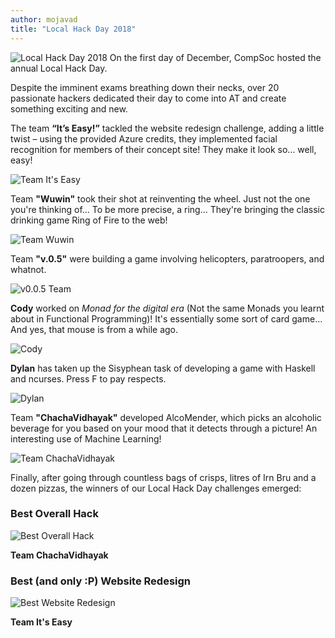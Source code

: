 ```yaml
---
author: mojavad
title: "Local Hack Day 2018"
---
```


<img src="https://compsoc-edinburgh.github.io/uploads/2018-12-01-LHD/everyone.jpeg" alt="Local Hack Day 2018" class="img-fluid">
On the first day of December, CompSoc hosted the annual Local Hack Day.

Despite the imminent exams breathing down their necks, over 20 passionate hackers dedicated their day to come into AT and create something exciting and new. 

The team **“It’s Easy!”** tackled the website redesign challenge, adding a little twist – using the provided Azure credits, they implemented facial recognition for members of their concept site! They make it look so… well, easy!

<img src="https://compsoc-edinburgh.github.io/uploads/2018-12-01-LHD/itsEasyTeam.jpg" alt="Team It's Easy" class="img-fluid">

Team **"Wuwin"** took their shot at reinventing the wheel. Just not the one you're thinking of... To be more precise, a ring... They're bringing the classic drinking game Ring of Fire to the web!

<img src="https://compsoc-edinburgh.github.io/uploads/2018-12-01-LHD/wuwinTeam.jpg" alt="Team Wuwin" class="img-fluid">

Team **"v.0.5"** were building a game involving helicopters, paratroopers, and whatnot. 

<img src="https://compsoc-edinburgh.github.io/uploads/2018-12-01-LHD/v05Team.jpg" alt="v0.0.5 Team" class="img-fluid">

**Cody** worked on _Monad for the digital era_ (Not the same Monads you learnt about in Functional Programming)! It's essentially some sort of card game... And yes, that mouse is from a while ago. 

<img src="https://compsoc-edinburgh.github.io/uploads/2018-12-01-LHD/cody.jpg" alt="Cody" class="img-fluid">

**Dylan** has taken up the Sisyphean task of developing a game with Haskell and ncurses. Press F to pay respects.

<img src="https://compsoc-edinburgh.github.io/uploads/2018-12-01-LHD/dylan.jpg" alt="Dylan" class="img-fluid">

Team **"ChachaVidhayak"** developed AlcoMender, which picks an alcoholic beverage for you based on your mood that it detects through a picture! An interesting use of Machine Learning!

<img src="https://compsoc-edinburgh.github.io/uploads/2018-12-01-LHD/teamChachaVidhayak.jpg" alt="Team ChachaVidhayak" class="img-fluid">

Finally, after going through countless bags of crisps, litres of Irn Bru and a dozen pizzas, the winners of our Local Hack Day challenges emerged:

### Best Overall Hack
<img src="https://compsoc-edinburgh.github.io/uploads/2018-12-01-LHD/overallWinners.jpeg" alt="Best Overall Hack" class="img-fluid">

**Team ChachaVidhayak**

### Best (and only :P) Website Redesign
<img src="https://compsoc-edinburgh.github.io/uploads/2018-12-01-LHD/websiteWinners.jpeg" alt="Best Website Redesign" class="img-fluid">

**Team It's Easy**
